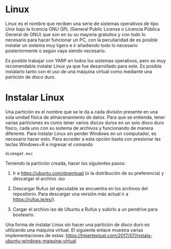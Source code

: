 Linux
=================
Linux es el nombre que reciben una serie de sistemas operativos de tipo Unix bajo la licencia GNU GPL (General Public License o Licencia Pública General de GNU) que son en su su mayoría gratuitos y con todo lo necesario para hacer funcionar un PC, con la peculiaridad de es posible instalar un sistema muy ligero e ir añadiendo todo lo necesario posteriormente o según vaya siendo necesario.

Es posible trabajar con YARP en todos los sistemas operativos, pero es muy recomendable instalar Linux ya que fue desarrollado para este. Es posible instalarlo tanto con el uso de una máquina virtual como mediante una partición de disco duro.

Instalar Linux
=================

Una partición es el nombre que se le da a cada división presente en una sola unidad física de almacenamiento de datos. Para que se entienda, tener varias particiones es como tener varios discos duros en un solo disco duro físico, cada uno con su sistema de archivos y funcionando de manera diferente. Para instalar Linux sin perder Windows en un computador, es necesario hacer esto. Para acceder a esta opción basta con presionar las teclas Windows+R e ingresar el comando
  
```
diskmgmt.msc
```
Teniendo la partición creada, hacer los siguientes pasos:  

1. Ir a https://ubuntu.com/download (o la distribución de su preferencia) y descargar el archivo .iso

2. Descargar Rufus (el ejecutable se encuentra en los archivos del repositorio. Para descargar una versión más actual ir a https://rufus.ie/es/).

3. Cargar el archivo iso de Ubuntu a Rufus y subirlo a un pendrive para bootearlo.  

Una forma de instalar Linux sin hacer una partición de disco duro es utilizando una máquina virtual. El siguiente enlace muestra varias implementaciones de estas: https://hipertextual.com/2017/07/instala-ubuntu-windows-maquina-virtual
